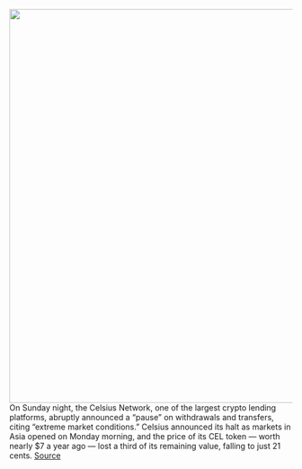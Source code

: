 <img src='https://cdn.vox-cdn.com/thumbor/U6oXuuGFzcfkZP0BogNK9sCd7Wg=/0x0:2040x1360/1200x800/filters:focal(857x517:1183x843)/cdn.vox-cdn.com/uploads/chorus_image/image/70970711/acastro_220524_STK428_0002.0.jpg' width='700px' /><br/>
On Sunday night, the Celsius Network, one of the largest crypto lending platforms, abruptly announced a “pause” on withdrawals and transfers, citing “extreme market conditions.” Celsius announced its halt as markets in Asia opened on Monday morning, and the price of its CEL token — worth nearly $7 a year ago — lost a third of its remaining value, falling to just 21 cents.
<a href='https://www.theverge.com/2022/6/13/23165611/bitcoin-ethereum-crypto-price-drop-celsius'> Source <a/>